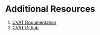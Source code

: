 # Additional Resources

1. [CVAT Documentation](https://openvinotoolkit.github.io/cvat/docs/)
2. [CVAT Github](https://github.com/openvinotoolkit/cvat)